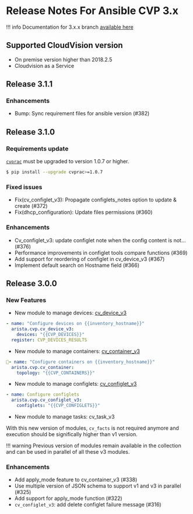 # Release Notes For Ansible CVP 3.x

!!! info
    Documentation for 3.x.x branch [available here](https://cvp.avd.sh/en/latest/)

## Supported CloudVision version

- On premise version higher than 2018.2.5
- Cloudvision as a Service

## Release 3.1.1

### Enhancements

- Bump: Sync requirement files for ansible version (#382)

## Release 3.1.0

### Requirements update

[`cvprac`](https://github.com/aristanetworks/cvprac) must be upgraded to version 1.0.7 or higher.

```bash
$ pip install --upgrade cvprac>=1.0.7
```

### Fixed issues

- Fix(cv_configlet_v3): Propagate configlets_notes option to update & create (#372)
- Fix(dhcp_configuration): Update files permissions (#360)

### Enhancements

- Cv_configlet_v3: update configlet note when the config content is not… (#376)
- Performance improvements in configlet tools compare functions (#369)
- Add support for reordering of configlet in cv_device_v3 (#367)
- Implement default search on Hostname field (#366)

## Release 3.0.0

### New Features

- New module to manage devices: [cv_device_v3](../../how-to/v3/cv_configlet_v3/)

```yaml
- name: "Configure devices on {{inventory_hostname}}"
  arista.cvp.cv_device_v3:
    devices: "{{CVP_DEVICES}}"
  register: CVP_DEVICES_RESULTS
```

- New module to manage containers: [cv_container_v3](../../how-to/v3/cv_container_v3/)

```yaml
- name: "Configure containers on {{inventory_hostname}}"
  arista.cvp.cv_container:
    topology: "{{CVP_CONTAINERS}}"
```

- New module to manage configlets: [cv_configlet_v3](../../how-to/v3/cv_configlet_v3/)

```yaml
- name: Configure configlets
  arista.cvp.cv_configlet_v3:
    configlets: "{{CVP_CONFIGLETS}}"
```

- New module to manage tasks: cv_task_v3

With this new version of modules, `cv_facts` is not required anymore and execution should be significally higher than v1 version.

!!! warning
    Previous version of modules remain available in the collection and can be used in parallel of all these v3 modules.

### Enhancements

- Add apply_mode feature to cv_container_v3 (#338)
- Use multiple version of JSON schema to support v1 and v3 in parallel (#325)
- Add support for apply_mode function (#322)
- `cv_configlet_v3`: add delete configlet failure message (#316)
